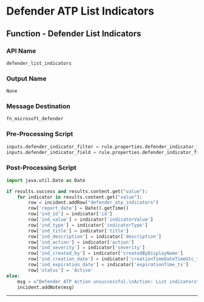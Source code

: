 <!--
    DO NOT MANUALLY EDIT THIS FILE
    THIS FILE IS AUTOMATICALLY GENERATED WITH resilient-circuits codegen
-->

# Defender ATP List Indicators

## Function - Defender List Indicators

### API Name
`defender_list_indicators`

### Output Name
`None`

### Message Destination
`fn_microsoft_defender`

### Pre-Processing Script
```python
inputs.defender_indicator_filter = rule.properties.defender_indicator_filter
inputs.defender_indicator_field = rule.properties.defender_indicator_field
```

### Post-Processing Script
```python
import java.util.Date as Date

if results.success and results.content.get("value"):
    for indicator in results.content.get("value"):
        row = incident.addRow("defender_atp_indicators")
        row['report_date'] = Date().getTime()
        row['ind_id'] = indicator['id']
        row['ind_value'] = indicator['indicatorValue']
        row['ind_type'] = indicator['indicatorType']
        row['ind_title'] = indicator['title']
        row['ind_description'] = indicator['description']
        row['ind_action'] = indicator['action']
        row['ind_severity'] = indicator['severity']
        row['ind_created_by'] = indicator['createdByDisplayName']
        row['ind_creation_date'] = indicator['creationTimeDateTimeUtc_ts']
        row['ind_expiration_date'] = indicator['expirationTime_ts']
        row['status'] = 'Active'
else:
    msg = u"Defender ATP Action unsuccessful.\nAction: List indicators\nReason: {}".format(results.reason)
    incident.addNote(msg)
```

---


